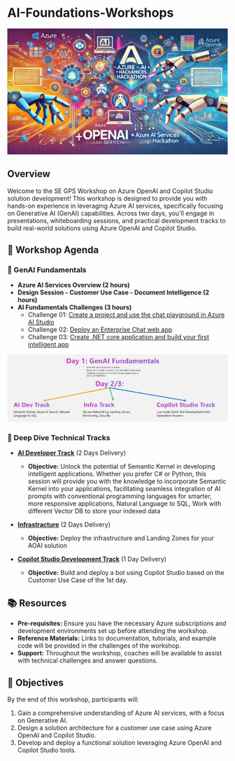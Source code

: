 # AI-Foundations-Workshops

![Azure OpenAI + AI Services Hackathon](images/banner.webp)


## Overview

Welcome to the SE GPS Workshop on Azure OpenAI and Copilot Studio solution development! This workshop is designed to provide you with hands-on experience in leveraging Azure AI services, specifically focusing on Generative AI (GenAI) capabilities. Across two days, you'll engage in presentations, whiteboarding sessions, and practical development tracks to build real-world solutions using Azure OpenAI and Copilot Studio.

## 📅 Workshop Agenda

### 📝 GenAI Fundamentals

- **Azure AI Services Overview (2 hours)**
- **Design Session - Customer Use Case - Document Intelligence (2 hours)**
- **AI Fundamentals Challenges (3 hours)**
    - Challenge 01: [Create a project and use the chat playground in Azure AI Studio](https://learn.microsoft.com/en-us/azure/ai-studio/quickstarts/get-started-playground)
    - Challenge 02: [Deploy an Enterprise Chat web app](https://learn.microsoft.com/en-us/azure/ai-studio/tutorials/deploy-chat-web-app)
    - Challenge 03: [Create .NET core application and build your first intelligent app](https://learn.microsoft.com/en-us/azure/ai-services/openai/use-your-data-quickstart?pivots=programming-language-csharp&tabs=command-line%2Cpython-new#create-a-new-net-core-application)


![Tracks](images/tracks.png)

### 📝 Deep Dive Technical Tracks


- **[AI Developer Track](https://github.com/MS-GPS-Hackathons/AI-Developer-Building-Intelligent-Apps-Hackathon?tab=readme-ov-file)** (2 Days Delivery)
  - **Objective:** Unlock the potential of Semantic Kernel in developing intelligent applications. Whether you prefer C# or Python, this session will provide you with the knowledge to incorporate Semantic Kernel into your applications, facilitating seamless integration of AI prompts with conventional programming languages for smarter, more responsive applications, Natural Language to SQL, Work with different Vector DB to store your indexed data

  
- **[Infrastracture](https://github.com/jonathan-vella/architecting-for-success/tree/main/402-ALZ-for-OpenAI)** (2 Days Delivery)
  - **Objective:** Deploy the infrastructure and Landing Zones for your AOAI solution

- **[Copilot Studio Development Track](/Day2-CopilotStudio/Overview.md)** (1 Day Delivery)
  - **Objective:** Build and deploy a bot using Copilot Studio based on the Customer Use Case of the 1st day.



## 📚 Resources

- **Pre-requisites:** Ensure you have the necessary Azure subscriptions and development environments set up before attending the workshop.
- **Reference Materials:** Links to documentation, tutorials, and example code will be provided in the challenges of the workshop.
- **Support:** Throughout the workshop, coaches will be available to assist with technical challenges and answer questions.

## 🎯 Objectives

By the end of this workshop, participants will:

1. Gain a comprehensive understanding of Azure AI services, with a focus on Generative AI.
2. Design a solution architecture for a customer use case using Azure OpenAI and Copilot Studio.
3. Develop and deploy a functional solution leveraging Azure OpenAI and Copilot Studio tools.



